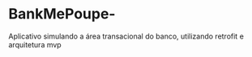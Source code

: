 # BankMePoupe-

Aplicativo simulando a área transacional do banco, utilizando retrofit e arquitetura mvp

